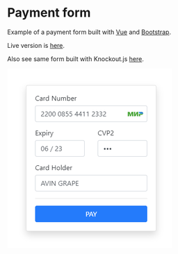# Payment form

Example of a payment form built with [Vue](https://vuejs.org/) and [Bootstrap](https://getbootstrap.com/). 

Live version is [here](https://avin.github.io/ko-payment-form).

Also see same form built with Knockout.js [here](https://github.com/avin/ko-payment-form).

[![preview](./additional/preview.png)](https://avin.github.io/ko-payment-form)
